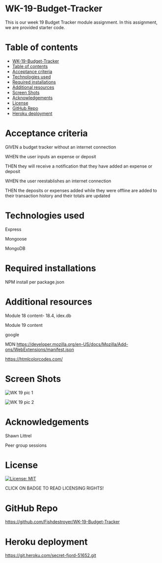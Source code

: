 # WK-19-Budget-Tracker

This is our week 19 Budget Tracker module assignment. In this assignment, we are provided starter code. 

# Table of contents
- [WK-19-Budget-Tracker](#wk-19-budget-tracker)
- [Table of contents](#table-of-contents)
- [Acceptance criteria](#acceptance-criteria)
- [Technologies used](#technologies-used)
- [Required installations](#required-installations)
- [Additional resources](#additional-resources)
- [Screen Shots](#screen-shots)
- [Acknowledgements](#acknowledgements)
- [License](#license)
- [GitHub Repo](#github-repo)
- [Heroku deployment](#heroku-deployment)

# Acceptance criteria
GIVEN a budget tracker without an internet connection

WHEN the user inputs an expense or deposit

THEN they will receive a notification that they have added an expense or deposit

WHEN the user reestablishes an internet connection

THEN the deposits or expenses added while they were offline are added to their 
transaction history and their totals are updated


# Technologies used
Express

Mongoose

MongoDB


# Required installations
NPM install per package.json


# Additional resources
Module 18 content- 18.4, idex.db

Module 19 content

google

MDN
https://developer.mozilla.org/en-US/docs/Mozilla/Add-ons/WebExtensions/manifest.json

https://htmlcolorcodes.com/

# Screen Shots

![WK 19 pic 1](https://user-images.githubusercontent.com/90293855/155657474-3f4ccc02-8130-41e2-ba20-05dc6a90db47.JPG)

![WK 19 pic 2](https://user-images.githubusercontent.com/90293855/155657505-d3c0e369-9b58-40bd-a9bc-b19f8143f014.JPG)
# Acknowledgements
Shawn Littrel

Peer group sessions



# License
[![License: MIT](https://img.shields.io/badge/License-MIT-yellow.svg)](https://opensource.org/licenses/MIT)

CLICK ON BADGE TO READ LICENSING RIGHTS!

# GitHub Repo

https://github.com/Fishdestroyer/WK-19-Budget-Tracker


# Heroku deployment

https://git.heroku.com/secret-fjord-51652.git